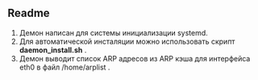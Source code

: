 ## Readme
1. Демон написан для системы инициализации systemd.
2. Для автоматической инсталяции можно использовать скрипт **daemon_install.sh** .
3. Демон выводит список ARP адресов из ARP кэша для интерфейса eth0 в файл /home/arplist .
